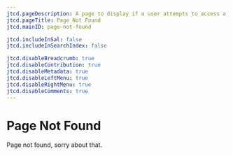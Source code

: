 ```yaml
---
jtcd.pageDescription: A page to display if a user attempts to access a non existent page.
jtcd.pageTitle: Page Not Found
jtcd.mainID: page-not-found

jtcd.includeInSal: false
jtcd.includeInSearchIndex: false

jtcd.disableBreadcrumb: true
jtcd.disableContribution: true
jtcd.disableMetadata: true
jtcd.disableLeftMenu: true
jtcd.disableRightMenu: true
jtcd.disableComments: true
---
```


# Page Not Found
Page not found, sorry about that.